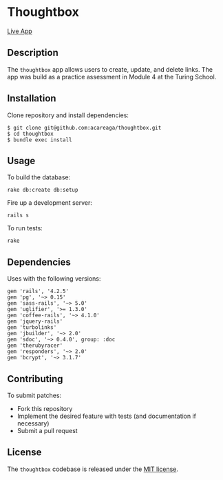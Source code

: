 # Thoughtbox

[Live App](https://www.thoughtcentral.herokuapp.com)

## Description

The `thoughtbox` app allows users to create, update, and delete links. The app was build as a practice assessment in Module 4 at the Turing School.

## Installation

Clone repository and install dependencies:

```
$ git clone git@github.com:acareaga/thoughtbox.git
$ cd thoughtbox
$ bundle exec install
```

## Usage

To build the database:

```
rake db:create db:setup
```

Fire up a development server:

```
rails s
```

To run tests:

```
rake
```

## Dependencies

Uses with the following versions:

```
gem 'rails', '4.2.5'
gem 'pg', '~> 0.15'
gem 'sass-rails', '~> 5.0'
gem 'uglifier', '>= 1.3.0'
gem 'coffee-rails', '~> 4.1.0'
gem 'jquery-rails'
gem 'turbolinks'
gem 'jbuilder', '~> 2.0'
gem 'sdoc', '~> 0.4.0', group: :doc
gem 'therubyracer'
gem 'responders', '~> 2.0'
gem 'bcrypt', '~> 3.1.7'
```

## Contributing

To submit patches:
* Fork this repository
* Implement the desired feature with tests (and documentation if necessary)
* Submit a pull request

## License

The `thoughtbox` codebase is released under the [MIT license](https://opensource.org/licenses/MIT).
